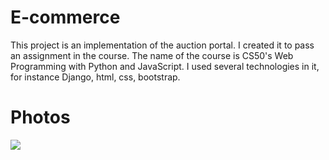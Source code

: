 # E-commerce
This project is an implementation of the auction portal. I created it to pass an assignment in the course. The name of the course is 
CS50's Web Programming with Python and JavaScript. I used several technologies in it, for instance Django, html, css, bootstrap. 

# Photos
![](https://user-images.githubusercontent.com/43954783/98133401-d66c3500-1ebd-11eb-9771-30c7524336ea.JPG)
